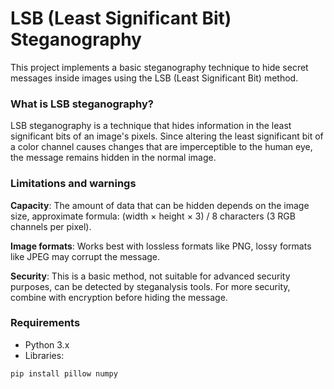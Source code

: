 # LSB (Least Significant Bit) Steganography

This project implements a basic steganography technique to hide secret messages inside images using the LSB (Least Significant Bit) method.

### What is LSB steganography?

LSB steganography is a technique that hides information in the least significant bits of an image's pixels. Since altering the least significant bit of a color channel causes changes that are imperceptible to the human eye, the message remains hidden in the normal image.

### Limitations and warnings

**Capacity**: The amount of data that can be hidden depends on the image size, approximate formula: (width × height × 3) / 8 characters (3 RGB channels per pixel).

**Image formats**: Works best with lossless formats like PNG, lossy formats like JPEG may corrupt the message.

**Security**: This is a basic method, not suitable for advanced security purposes, can be detected by steganalysis tools. For more security, combine with encryption before hiding the message.

### Requirements

- Python 3.x
- Libraries:
```bash
pip install pillow numpy